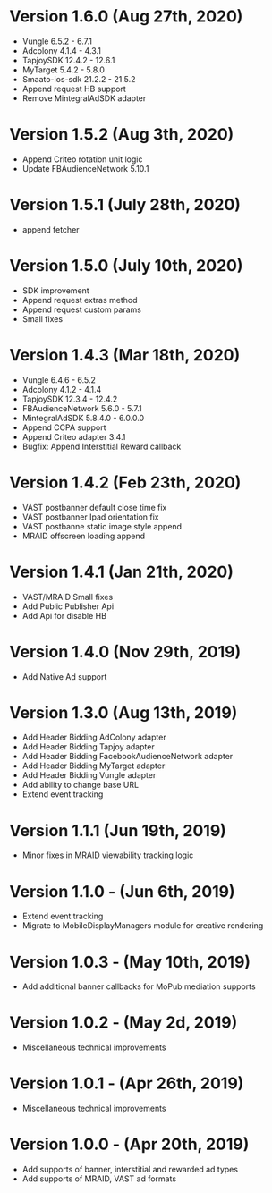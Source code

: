 # Version 1.6.0 (Aug 27th, 2020)

- Vungle 6.5.2 - 6.7.1
- Adcolony 4.1.4 - 4.3.1
- TapjoySDK 12.4.2 - 12.6.1
- MyTarget 5.4.2 - 5.8.0
- Smaato-ios-sdk 21.2.2 - 21.5.2
- Append request HB support
- Remove MintegralAdSDK adapter

# Version 1.5.2 (Aug 3th, 2020)

- Append Criteo rotation unit logic
- Update FBAudienceNetwork 5.10.1

# Version 1.5.1 (July 28th, 2020)

- append fetcher

# Version 1.5.0 (July 10th, 2020)

- SDK improvement
- Append request extras method
- Append request custom params
- Small fixes

# Version 1.4.3 (Mar 18th, 2020)

- Vungle 6.4.6 - 6.5.2
- Adcolony 4.1.2 - 4.1.4
- TapjoySDK 12.3.4 - 12.4.2
- FBAudienceNetwork 5.6.0 - 5.7.1
- MintegralAdSDK 5.8.4.0 - 6.0.0.0
- Append CCPA support
- Append Criteo adapter 3.4.1
- Bugfix: Append Interstitial Reward callback

# Version 1.4.2 (Feb 23th, 2020)

- VAST postbanner default close time fix
- VAST postbanner Ipad orientation fix
- VAST postbanne static image style append
- MRAID offscreen loading append

# Version 1.4.1 (Jan 21th, 2020)

- VAST/MRAID Small fixes
- Add Public Publisher Api
- Add Api for disable HB

# Version 1.4.0 (Nov 29th, 2019)

- Add Native Ad support

# Version 1.3.0 (Aug 13th, 2019)

- Add Header Bidding AdColony adapter
- Add Header Bidding Tapjoy adapter
- Add Header Bidding FacebookAudienceNetwork adapter
- Add Header Bidding MyTarget adapter
- Add Header Bidding Vungle adapter
- Add ability to change base URL
- Extend event tracking

# Version 1.1.1 (Jun 19th, 2019)

- Minor fixes in MRAID viewability tracking logic

# Version 1.1.0 - (Jun 6th, 2019)

- Extend event tracking 
- Migrate to MobileDisplayManagers module for creative rendering

# Version 1.0.3 - (May 10th, 2019)

- Add additional banner callbacks for MoPub mediation supports

# Version 1.0.2 - (May 2d, 2019)

- Miscellaneous technical improvements

# Version 1.0.1 - (Apr 26th, 2019)

- Miscellaneous technical improvements

# Version 1.0.0 - (Apr 20th, 2019)

- Add supports of banner, interstitial and rewarded ad types
- Add supports of MRAID, VAST ad formats
